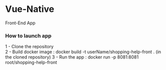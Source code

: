 # Vue-Native
Front-End App

### How to launch app
1 - Clone the repository  
2 - Build docker image : docker build -t userName/shopping-help-front . (in the cloned repository)
3 - Run the app : docker run -p 8081:8081 root/shopping-help-front
